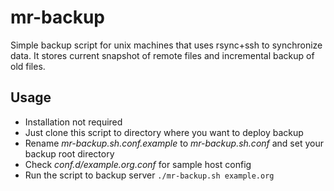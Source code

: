 mr-backup
=========

Simple backup script for unix machines that uses rsync+ssh to synchronize data.
It stores current snapshot of remote files and incremental backup of old files.

Usage
-----

* Installation not required
* Just clone this script to directory where you want to deploy backup
* Rename _mr-backup.sh.conf.example_ to _mr-backup.sh.conf_ and set your backup root directory
* Check _conf.d/example.org.conf_ for sample host config
* Run the script to backup server `./mr-backup.sh example.org`
